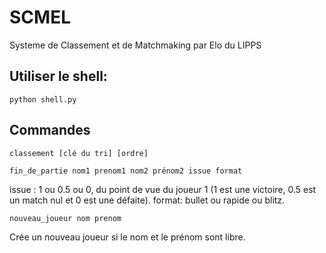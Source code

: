 # SCMEL
Systeme de Classement et de Matchmaking par Elo du LIPPS

## Utiliser le shell:
`python shell.py`

## Commandes 
`classement [clé du tri] [ordre]`

`fin_de_partie nom1 prenom1 nom2 prénom2 issue format`

issue : 1 ou 0.5 ou 0, du point de vue du joueur 1 (1 est une victoire, 0.5 est un match nul et 0 est une défaite).
format: bullet ou rapide ou blitz.

`nouveau_joueur nom prenom`

Crée un nouveau joueur si le nom et le prénom sont libre.
